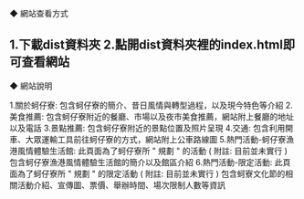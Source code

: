 ◆ 網站查看方式

1.下載dist資料夾
2.點開dist資料夾裡的index.html即可查看網站
------------------------------------------
◆ 網站說明

1.關於蚵仔寮:
	包含蚵仔寮的簡介、昔日風情與轉型過程，以及現今特色等介紹
2.美食推薦:
	包含蚵仔寮附近的餐廳、市場以及夜市美食推薦，網站附上餐廳的地址以及電話
3.景點推薦:
	包含蚵仔寮附近的景點位置及照片呈現
4.交通:
	包含利用開車、大眾運輸工具前往蚵仔寮的方式，網站附上公車路線圖
5.熱門活動-蚵仔寮漁港風情體驗生活館:
	此頁面為了蚵仔寮所 " 規劃 " 的活動 ( 附註: 目前並未實行 )
	包含蚵仔寮漁港風情體驗生活館的簡介以及館區介紹
6.熱門活動-限定活動:
	此頁面為了蚵仔寮所 " 規劃 " 的限定活動 ( 附註: 目前並未實行 )
	包含蚵寮文化節的相關活動介紹、宣傳圖、票價、舉辦時間、場次限制人數等資訊
